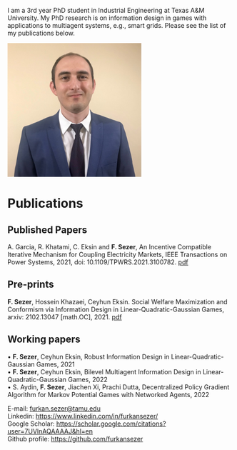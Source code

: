 
I am a 3rd year PhD student in Industrial Engineering at Texas A&M University. My PhD research is on information design in games with applications to multiagent systems, e.g., smart grids. Please see the list of my publications below.

<img src="1629480007010.jpg" alt="drawing" width="300"/>

# Publications
## Published Papers
A. Garcia, R. Khatami, C. Eksin and **F. Sezer**, An Incentive Compatible Iterative Mechanism for Coupling Electricity Markets, IEEE Transactions on Power Systems, 2021, doi: 10.1109/TPWRS.2021.3100782. [pdf](https://ieeexplore.ieee.org/document/9501497)
## Pre-prints 
**F. Sezer**, Hossein Khazaei, Ceyhun Eksin. Social Welfare Maximization and Conformism via Information Design in Linear-Quadratic-Gaussian Games, arxiv: 2102.13047 [math.OC], 2021. [pdf](https://arxiv.org/pdf/2102.13047.pdf)
## Working papers

• **F. Sezer**, Ceyhun Eksin, Robust Information Design in Linear-Quadratic-Gaussian Games, 2021 <br />
• **F. Sezer**, Ceyhun Eksin, Bilevel Multiagent Information Design in Linear-Quadratic-Gaussian Games, 2022 <br />
• S. Aydin, **F. Sezer**, Jiachen Xi, Prachi Dutta, Decentralized Policy Gradient Algorithm for Markov Potential Games with Networked Agents, 2022 <br />


E-mail: furkan.sezer@tamu.edu <br />
Linkedin: https://www.linkedin.com/in/furkansezer/ <br />
Google Scholar: https://scholar.google.com/citations?user=7UVlnAQAAAAJ&hl=en <br />
Github profile: https://github.com/furkansezer <br />





